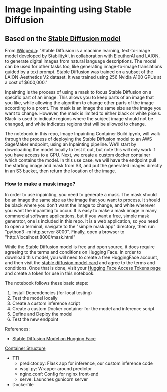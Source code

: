 # Image Inpainting using Stable Diffusion
## Based on the [Stable Diffusion model](https://huggingface.co/CompVis/stable-diffusion-v1-4)


From [Wikipedia](https://en.wikipedia.org/wiki/Stable_Diffusion): "Stable Diffusion is a machine learning, text-to-image model developed by StabilityAI, in collaboration with EleutherAI and LAION, to generate digital images from natural language descriptions. The model can be used for other tasks too, like generating image-to-image translations guided by a text prompt.  Stable Diffusion was trained on a subset of the LAION-Aesthetics V2 dataset. It was trained using 256 Nvidia A100 GPUs at a cost of $600,000."

Inpainting is the process of using a mask to focus Stable Diffusion on a specific part of an image. This allows you to keep parts of an image that you like, while allowing the algorithm to change other parts of the image according to a promt. The mask is an image the same size as the image you want to change. However, the mask is limited to either black or white pixels. Black is used to indicate regions where the subject image should not be changed, and white indicates regions that will be allowed to change.

The notebook in this repo, Image Inpainting Container Build.ipynb, will walk through the process of deploying the Stable Diffusion model to an AWS SageMaker endpoint, using an Inpainting pipeline. We'll start by downloading the model locally to test it out, but note this will only work if you have access to a GPU. Next, we create a custom docker container which contains the model. In this use case, we will have the endpoint pull the starting image and mask from S3, and put the generated images directly in an S3 bucket, then return the location of the image.

### How to make a mask image?
In order to use inpainting, you need to generate a mask. The mask should be an image the same size as the image that you want to process. It should be black where you don't want the image to change, and white wherever you want the inpainting to occur. It is easy to make a mask image in many commercial software applications, but if you want a free, simple mask generator, one is included in this repo. It is a web application, so you need to open a terminal, navigate to the "simple mask app" directory, then run "python3 -m http.server 8000". Finally, open a browser to "http://localhost:8000/mask.html"

While the Stable Diffusion model is free and open source, it does require agreeing to the terms and conditions on Hugging Face.  In order to download this model, you will need to create a free HuggingFace account, and then visit the [stable diffusion model card](https://huggingface.co/CompVis/stable-diffusion-v1-4) and agree to the terms and conditions.  Once that is done, visit your [Hugging Face Access Tokens page](https://huggingface.co/settings/tokens) and create a token for use in this notebook.

The notebook follows these basic steps:
1. Install Dependencies (for local testing)
2. Test the model locally
3. Create a custom inference script
4. Create a custom Docker container for the model and inference script
4. Define and Deploy the model
5. Test the new endpoint

References:
  * [Stable Diffusion Model on Hugging Face](https://huggingface.co/CompVis/stable-diffusion-v1-4)

[Container Structure](https://sagemaker-workshop.com/custom/containers.html)
- TTI
    - predictor.py: Flask app for inference, our custom inference code
    - wsgi.py: Wrapper around predictor
    - nginx.conf: Config for nginx front-end
    - serve: Launches gunicorn server
- Dockerfile
